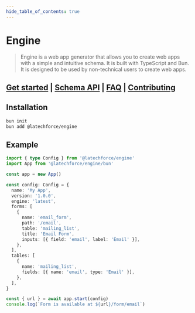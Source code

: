 ```yaml
---
hide_table_of_contents: true
---
```


# Engine

> Engine is a web app generator that allows you to create web apps with a simple and intuitive schema.
> It is built with TypeScript and Bun.
> It is designed to be used by non-technical users to create web apps.

## [Get started](/docs/intro) | [Schema API](/api/config) | [FAQ](https://github.com/latechforce/engine/discussions/categories/q-a) | [Contributing](https://github.com/latechforce/engine/blob/main/CONTRIBUTING.md)

## Installation

```bash
bun init
bun add @latechforce/engine
```

## Example

```ts
import { type Config } from '@latechforce/engine'
import App from '@latechforce/engine/bun'

const app = new App()

const config: Config = {
  name: 'My App',
  version: '1.0.0',
  engine: 'latest',
  forms: [
    {
      name: 'email_form',
      path: '/email',
      table: 'mailing_list',
      title: 'Email Form',
      inputs: [{ field: 'email', label: 'Email' }],
    },
  ],
  tables: [
    {
      name: 'mailing_list',
      fields: [{ name: 'email', type: 'Email' }],
    },
  ],
}

const { url } = await app.start(config)
console.log(`Form is available at ${url}/form/email`)
```

